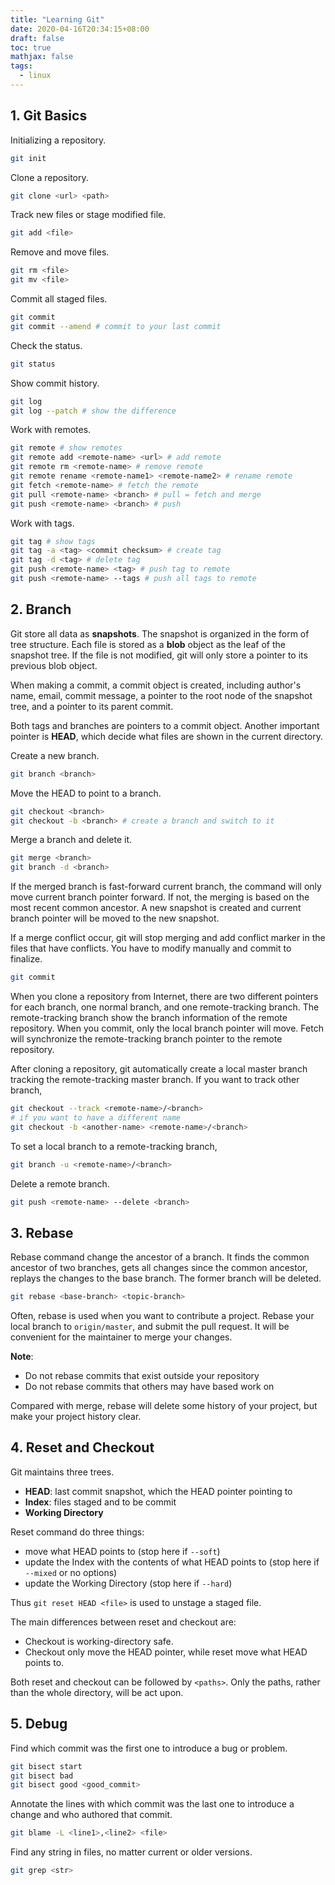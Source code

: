 ```yaml
---
title: "Learning Git"
date: 2020-04-16T20:34:15+08:00
draft: false
toc: true
mathjax: false
tags:
  - linux
---
```


## 1. Git Basics

Initializing a repository.

```bash
git init
```

Clone a repository.

```bash
git clone <url> <path>
```

Track new files or stage modified file.

```bash
git add <file>
```

Remove and move files.

```bash
git rm <file>
git mv <file>
```

Commit all staged files.

```bash
git commit
git commit --amend # commit to your last commit
```

Check the status.

```bash
git status
```

Show commit history.

```bash
git log
git log --patch # show the difference
```

Work with remotes.

```bash
git remote # show remotes
git remote add <remote-name> <url> # add remote
git remote rm <remote-name> # remove remote
git remote rename <remote-name1> <remote-name2> # rename remote
git fetch <remote-name> # fetch the remote
git pull <remote-name> <branch> # pull = fetch and merge
git push <remote-name> <branch> # push
```

Work with tags.

```bash
git tag # show tags
git tag -a <tag> <commit checksum> # create tag
git tag -d <tag> # delete tag
git push <remote-name> <tag> # push tag to remote
git push <remote-name> --tags # push all tags to remote
```

## 2. Branch

Git store all data as **snapshots**.
The snapshot is organized in the form of tree structure.
Each file is stored as a **blob** object as the leaf of the snapshot tree.
If the file is not modified, git will only store a pointer to its previous
blob object.

When making a commit, a commit object is created, including author's name,
email, commit message, a pointer to the root node of the snapshot tree,
and a pointer to its parent commit.

Both tags and branches are pointers to a commit object.
Another important pointer is **HEAD**, which decide what files are shown in
the current directory.

Create a new branch.

```bash
git branch <branch>
```

Move the HEAD to point to a branch.

```bash
git checkout <branch>
git checkout -b <branch> # create a branch and switch to it
```

Merge a branch and delete it.

```bash
git merge <branch>
git branch -d <branch>
```

If the merged branch is fast-forward current branch, the command will only
move current branch pointer forward.
If not, the merging is based on the most recent common ancestor.
A new snapshot is created and current branch pointer will be moved
to the new snapshot.

If a merge conflict occur, git will stop merging and add conflict marker in
the files that have conflicts.
You have to modify manually and commit to finalize.

```bash
git commit
```

When you clone a repository from Internet,
there are two different pointers for each branch,
one normal branch, and one remote-tracking branch.
The remote-tracking branch show the branch information of the remote
repository.
When you commit, only the local branch pointer will move.
Fetch will synchronize the remote-tracking branch pointer to the remote
repository.

After cloning a repository, git automatically create a local master branch
tracking the remote-tracking master branch.
If you want to track other branch,

```bash
git checkout --track <remote-name>/<branch>
# if you want to have a different name
git checkout -b <another-name> <remote-name>/<branch>
```

To set a local branch to a remote-tracking branch,

```bash
git branch -u <remote-name>/<branch>
```

Delete a remote branch.

```bash
git push <remote-name> --delete <branch>
```

## 3. Rebase

Rebase command change the ancestor of a branch.
It finds the common ancestor of two branches, gets all changes since the common
ancestor, replays the changes to the base branch.
The former branch will be deleted.

```bash
git rebase <base-branch> <topic-branch>
```

Often, rebase is used when you want to contribute a project.
Rebase your local branch to `origin/master`, and submit the pull request.
It will be convenient for the maintainer to merge your changes.

**Note**:

* Do not rebase commits that exist outside your repository
* Do not rebase commits that others may have based work on

Compared with merge, rebase will delete some history of your project,
but make your project history clear.

## 4. Reset and Checkout

Git maintains three trees.

* **HEAD**: last commit snapshot, which the HEAD pointer pointing to
* **Index**: files staged and to be commit
* **Working Directory**

Reset command do three things:

* move what HEAD points to (stop here if `--soft`)
* update the Index with the contents of what HEAD points to
  (stop here if `--mixed` or no options)
* update the Working Directory (stop here if `--hard`)

Thus `git reset HEAD <file>` is used to unstage a staged file.

The main differences between reset and checkout are:

* Checkout is working-directory safe.
* Checkout only move the HEAD pointer, while reset move what HEAD points to.

Both reset and checkout can be followed by `<paths>`.
Only the paths, rather than the whole directory, will be act upon.

## 5. Debug

Find which commit was the first one to introduce a bug or problem.

```bash
git bisect start
git bisect bad
git bisect good <good_commit>
```

Annotate the lines with which commit was the last one to introduce a change
and who authored that commit.

```bash
git blame -L <line1>,<line2> <file>
```

Find any string in files, no matter current or older versions.

```bash
git grep <str>
```
